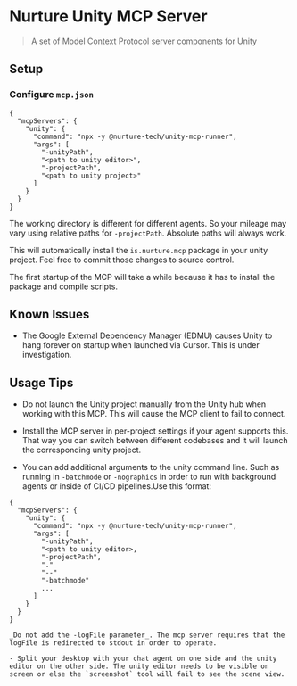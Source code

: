 # Nurture Unity MCP Server

> A set of Model Context Protocol server components for Unity

## Setup

### Configure `mcp.json`

```
{
  "mcpServers": {
    "unity": {
      "command": "npx -y @nurture-tech/unity-mcp-runner",
      "args": [
        "-unityPath",
        "<path to unity editor>",
        "-projectPath", 
        "<path to unity project>"
      ]
    }
  }
}
```

The working directory is different for different agents. So your mileage may vary using relative paths for `-projectPath`. Absolute paths will always work.

This will automatically install the `is.nurture.mcp` package in your unity project. Feel free to commit those changes to source control.

The first startup of the MCP will take a while because it has to install the package and compile scripts.

## Known Issues

- The Google External Dependency Manager (EDMU) causes Unity to hang forever on startup when launched via Cursor. This is under investigation.

## Usage Tips

- Do not launch the Unity project manually from the Unity hub when working with this MCP. This will cause the MCP client to fail to connect.

- Install the MCP server in per-project settings if your agent supports this. That way you can switch between different codebases and it will launch the corresponding unity project.

- You can add additional arguments to the unity command line. Such as running in `-batchmode` or `-nographics` in order to run with background agents or inside of CI/CD pipelines.Use this format:

```
{
  "mcpServers": {
    "unity": {
      "command": "npx -y @nurture-tech/unity-mcp-runner",
      "args": [
        "-unityPath",
        "<path to unity editor>,
        "-projectPath", 
        "."
        "--"
        "-batchmode"
        ...
      ]
    }
  }
}

_Do not add the -logFile parameter_. The mcp server requires that the logFile is redirected to stdout in order to operate.

- Split your desktop with your chat agent on one side and the unity editor on the other side. The unity editor needs to be visible on screen or else the `screenshot` tool will fail to see the scene view.